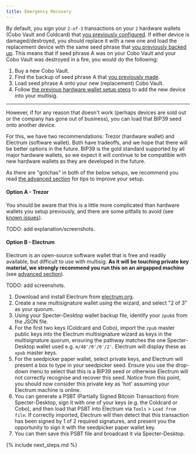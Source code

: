 ```yaml
---
title: Emergency Recovery
---
```


By default, you sign your `2-of-3` transactions on your `2` hardware wallets (Cobo Vault and Coldcard) that [you previously configured](/setup-wallets/).
If either device is damaged/destroyed, you should replace it with a new one and load the replacement device with the same seed phrase that [you previously backed up](/backup-wallet/seeds).
This means that if seed phrase A was on your Cobo Vault and your Cobo Vault was destroyed in a fire, you would do the following:
1. Buy a new Cobo Vault.
1. Find the backup of seed phrase A that [you previously made](/backup-wallet/seeds).
1. Load seed phrase A onto your new (replacement) Cobo Vault.
1. Follow [the previous hardware wallet setup steps](/setup-wallets/) to add the new device into your multisig.

---

However, if for any reason that doesn't work (perhaps devices are sold out or the company has gone out of business), you can load that BIP39 seed onto another device.

For this, we have two recommendations: Trezor (hardware wallet) and Electrum (software wallet).
Both have tradeoffs, and we hope that there will be better options in the future.
BIP39 is the gold standard supported by all major hardware wallets, so we expect it will continue to be compatible with new hardware wallets as they are developed in the future.

As there are "gotchas" in both of the below setups, we recommend you read [the advanced section](advanced) for tips to improve your setup.

#### Option A - Trezor
You should be aware that this is a little more complicated than hardware wallets you setup previously, and there are some pitfalls to avoid (see [known issues](/known-issues/hardware/trezor)).

TODO: add explanation/screenshots.

#### Option B - Electrum
Electrum is an open-source software wallet that is free and readily available, but difficult to use with multisig.
**As it will be touching private key material, we strongly recommend you run this on an airgapped machine** (see [advanced section](advanced)).

TODO: add screenshots.

1. Download and install Electrum from [electrum.org](https://electrum.org/).
1. Create a new multisignature wallet using the wizard, and select "2 of 3" as your quorum.
1. Using your Specter-Desktop wallet backup file, identify your `zpub`s from the JSON file.
1. For the first two keys (Coldcard and Cobo), import the `zpub` master public keys into the Electrum multisignature wizard as keys in the multisignature quorum, ensuring the pathway matches the one Specter-Desktop wallet used e.g. `m/48'/0'/0'/2'`.
Electrum will display these as `xpub` master keys.
1. For the seedpicker paper wallet, select private keys, and Electrum will present a box to type in your seedpicker seed.
Ensure you use the drop-down menu to select that this is a BIP39 seed or otherwise Electrum will not correctly recognise and recover this seed.
Notice from this point, you should now consider this private key as 'hot' assuming your Electrum machine is online.
1. You can generate a PSBT (Partially Signed Bitcoin Transaction) from Specter-Desktop, sign it with one of your keys (e.g. the Coldcard or Cobo), and then load that PSBT into Electrum via `Tools` > `Load from file`.
If correctly imported, Electrum will then detect that this transaction has been signed by 1 of 2 required signatures, and present you the opportunity to sign it with the seedpicker paper wallet key. 
1. You can then save this PSBT file and broadcast it via Specter-Desktop. 

{% include next_steps.md %}
